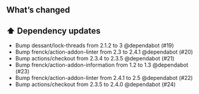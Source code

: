 ## What’s changed

## ⬆️ Dependency updates

- Bump dessant/lock-threads from 2.1.2 to 3 @dependabot (#19)
- Bump frenck/action-addon-linter from 2.3 to 2.4.1 @dependabot (#20)
- Bump actions/checkout from 2.3.4 to 2.3.5 @dependabot (#21)
- Bump frenck/action-addon-information from 1.2 to 1.3 @dependabot (#23)
- Bump frenck/action-addon-linter from 2.4.1 to 2.5 @dependabot (#22)
- Bump actions/checkout from 2.3.5 to 2.4.0 @dependabot (#24)
